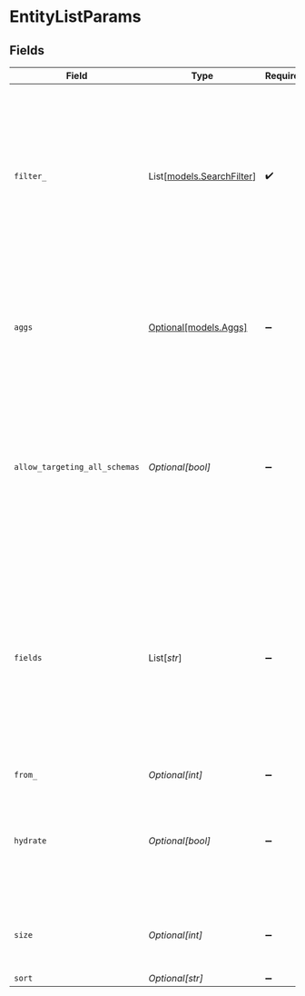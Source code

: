 # EntityListParams


## Fields

| Field                                                                                                                                                                                       | Type                                                                                                                                                                                        | Required                                                                                                                                                                                    | Description                                                                                                                                                                                 | Example                                                                                                                                                                                     |
| ------------------------------------------------------------------------------------------------------------------------------------------------------------------------------------------- | ------------------------------------------------------------------------------------------------------------------------------------------------------------------------------------------- | ------------------------------------------------------------------------------------------------------------------------------------------------------------------------------------------- | ------------------------------------------------------------------------------------------------------------------------------------------------------------------------------------------- | ------------------------------------------------------------------------------------------------------------------------------------------------------------------------------------------- |
| `filter_`                                                                                                                                                                                   | List[[models.SearchFilter](../models/searchfilter.md)]                                                                                                                                      | :heavy_check_mark:                                                                                                                                                                          | A subset of simplified Elasticsearch query clauses. The default operator is a logical AND. Use nested $and, $or, $not to combine filters using different logical operators.                 | [<br/>{<br/>"term": {<br/>"_schema": "contact"<br/>}<br/>},<br/>{<br/>"terms": {<br/>"status": [<br/>"active"<br/>]<br/>}<br/>}<br/>]                                                       |
| `aggs`                                                                                                                                                                                      | [Optional[models.Aggs]](../models/aggs.md)                                                                                                                                                  | :heavy_minus_sign:                                                                                                                                                                          | Aggregation supported by ElasticSearch allows summarizing data as metrics, statistics, or other analytics.                                                                                  | {<br/>"contact-count-per-tag": {<br/>"terms": {<br/>"field": "_tags.keyword"<br/>}<br/>}<br/>}                                                                                              |
| `allow_targeting_all_schemas`                                                                                                                                                               | *Optional[bool]*                                                                                                                                                                            | :heavy_minus_sign:                                                                                                                                                                          | Allow running the listing without any schema filter. This is disabled by default to prevent security and performance issues if done by an accident.                                         |                                                                                                                                                                                             |
| `fields`                                                                                                                                                                                    | List[*str*]                                                                                                                                                                                 | :heavy_minus_sign:                                                                                                                                                                          | List of entity fields to include or exclude in the response<br/><br/>Use ! to exclude fields, e.g. `!_id` to exclude the `_id` field.<br/><br/>Globbing and globstart (**) is supported for nested fields.<br/> | [<br/>"_id",<br/>"_title",<br/>"first_name",<br/>"account",<br/>"!account.*._files",<br/>"**._product"<br/>]                                                                                |
| `from_`                                                                                                                                                                                     | *Optional[int]*                                                                                                                                                                             | :heavy_minus_sign:                                                                                                                                                                          | N/A                                                                                                                                                                                         |                                                                                                                                                                                             |
| `hydrate`                                                                                                                                                                                   | *Optional[bool]*                                                                                                                                                                            | :heavy_minus_sign:                                                                                                                                                                          | When true, enables entity hydration to resolve nested $relation & $relation_ref references in-place.                                                                                        |                                                                                                                                                                                             |
| `size`                                                                                                                                                                                      | *Optional[int]*                                                                                                                                                                             | :heavy_minus_sign:                                                                                                                                                                          | Max search size is 1000 with higher values defaulting to 1000                                                                                                                               |                                                                                                                                                                                             |
| `sort`                                                                                                                                                                                      | *Optional[str]*                                                                                                                                                                             | :heavy_minus_sign:                                                                                                                                                                          | N/A                                                                                                                                                                                         | _created_at:desc                                                                                                                                                                            |